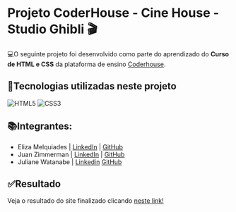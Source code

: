 # Projeto CoderHouse - Cine House - Studio Ghibli 🎬

💻O seguinte projeto foi desenvolvido como parte do aprendizado do **Curso de HTML e CSS** da plataforma de ensino [Coderhouse](https://www.coderhouse.com/br/).

## 🔧Tecnologias  utilizadas neste projeto

![HTML5](https://img.shields.io/badge/HTML5-000?style=for-the-badge&logo=html5) ![CSS3](https://img.shields.io/badge/CSS3-000?style=for-the-badge&logo=css3&logoColor=264CE4)

## 📚Integrantes:

* Eliza Melquiades | [LinkedIn](https://www.linkedin.com/in/elizamelquiades/) | [GitHub](https://github.com/elizamelq)
* Juan Zimmerman | [LinkedIn](https://www.linkedin.com/in/juan-zimmerman-6849b52aa/) | [GitHub](https://github.com/juan-zimmerman)
* Juliane Watanabe | [Linkedin](https://www.linkedin.com/in/juliane-watanabe-b-mendes-37833a263/) [GitHub](https://github.com/watanabejuliane)

## ✅Resultado

Veja o resultado do site finalizado clicando [neste link!](https://juan-zimmerman.github.io/cine_house/index.html)
